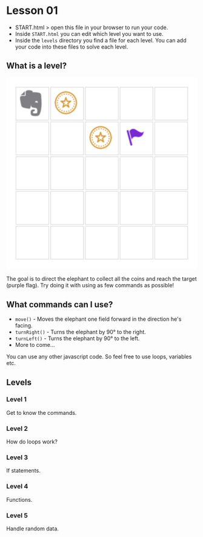 # Lesson 01

- START.html > open this file in your browser to run your code.  
- Inside `START.html` you can edit which level you want to use.  
- Inside the `levels` directory you find a file for each level. You can add your code into these files to solve each level.

## What is a level?

![image](screenshot1.png)

The goal is to direct the elephant to collect all the coins and reach the target (purple flag). Try doing it with using as few commands as possible!

## What commands can I use?

- `move()` - Moves the elephant one field forward in the direction he's facing.
- `turnRight()` - Turns the elephant by 90° to the right.
- `turnLeft()` - Turns the elephant by 90° to the left.
- More to come...

You can use any other javascript code. So feel free to use loops, variables etc.

## Levels
### Level 1
Get to know the commands.

### Level 2
How do loops work?

### Level 3
If statements.

### Level 4
Functions.

### Level 5
Handle random data.